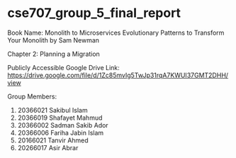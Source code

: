# cse707_group_5_final_report
Book Name: Monolith to Microservices Evolutionary Patterns to Transform Your Monolith by Sam Newman

Chapter 2: Planning a Migration 

Publicly Accessible Google Drive Link: https://drive.google.com/file/d/1Zc85mvIg5TwJp31rqA7KWUI37GMT2DHH/view

Group Members:

1. 20366021 Sakibul Islam
2. 20366019 Shafayet Mahmud
3. 20366002 Sadman Sakib Ador
4. 20366006 Fariha Jabin Islam
5. 20166021 Tanvir Ahmed
6. 20266017 Asir Abrar
